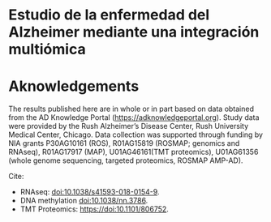 # Estudio de la enfermedad del Alzheimer mediante una integración multiómica
<h1>Aknowledgements</h1>
<p>
The results published here are in whole or in part based on data obtained from the AD Knowledge Portal (<a href = https://adknowledgeportal.org>https://adknowledgeportal.org</a>). Study data were provided by the Rush Alzheimer’s Disease Center, Rush University Medical Center, Chicago. Data collection was supported through funding by NIA grants P30AG10161 (ROS), R01AG15819 (ROSMAP; genomics and RNAseq), R01AG17917 (MAP), U01AG46161(TMT proteomics), U01AG61356 (whole genome sequencing, targeted proteomics, ROSMAP AMP-AD).
  
Cite:
<ul>
  <li>RNAseq: <a href = https://www.nature.com/articles/s41593-018-0154-9>doi:10.1038/s41593-018-0154-9</a>.</li>
  <li>DNA methylation <a href=https://www.nature.com/articles/nn.3786> doi:10.1038/nn.3786</a>.</li>
  <li>TMT Proteomics: <a href = https://doi.org/10.1101/806752>https://doi:10.1101/806752</a>.</li>
</ul>
</p>
